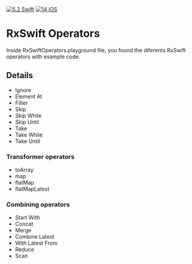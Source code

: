 [![5.2 Swift](https://img.shields.io/badge/Swift-5.2-green.svg)](https://github.com/Naereen/badges)
[![14 iOS](https://img.shields.io/badge/iOS-13x+-blue.svg)](https://github.com/Naereen/badges)

# RxSwift Operators
Inside RxSwiftOperators.playground file, you found the diferents RxSwift operators with example code.

## Details
- Ignore
- Element At
- Filter
- Skip
- Skip While
- Skip Until
- Take
- Take While
- Take Until

### Transformer operators
- toArray
- map
- flatMap
- flatMapLatest

### Combining operators
- Start With
- Concat
- Merge
- Combine Latest
- With Latest From
- Reduce
- Scan

